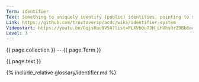 ```yaml
---
Term: identifier
Text: Something to uniquely identify (public) identities, pointing to something or someone else.
Link: https://github.com/trustoverip/acdc/wiki/identifier-system
Videostart: https://youtu.be/GqjsRuu0V5A?list=PLXVbQu7JH_LHVhs0rZ9Bb8ocyKlPljkaG&t=02m29s
Level: 3
---
```


{{ page.collection }} -- {{ page.Term }}

   {{ page.text }}

{% include_relative glossary/identifier.md %}
